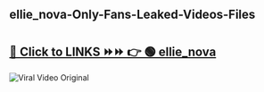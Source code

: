 
 ## ellie_nova-Only-Fans-Leaked-Videos-Files

# <h2><a href="https://mediaupload.pro?ellie_nova">🔗 Click to LINKS ⏩⏩ 👉 🟢 ellie_nova </a></h2>

<a href="https://mediaupload.pro?ellie_nova" rel="nofollow" data-target="animated-image.originalLink"><img src="https://i.ibb.co.com/xMMVF88/686577567.gif" alt="Viral Video Original" style="max-width: 100%; display: inline-block;" data-target="animated-image.originalImage"></a>